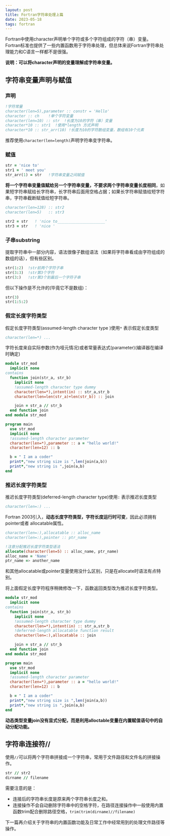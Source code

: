 ```yaml
---
layout: post
title: Fortran字符串处理上篇
date: 2023-05-18
tags: fortran
---
```


Fortran中使用character声明单个字符或多个字符组成的字符（串）变量。Fortran标准也提供了一些内置函数用于字符串处理，但总体来说Fortran字符串处理能力和C语言一样都不是很强。

**说明：可以将character声明的变量理解成字符串变量。**

## 字符串变量声明与赋值

### 声明

```fortran
!字符常量
character(len=5),parameter :: constr = 'Hello'
character :: ch    !单个字符变量
character(len=10) :: str  !长度为10的字符（串）变量
character*10 :: str1  !使用*length 方式声明
character*10 :: str_arr(10) !长度为10的字符数组变量，数组有10个元素
```

推荐使用`character(len=length)`声明字符串变字符串。

### 赋值

```fortran
str = 'nice to'
str1 = ' meet you'
str_arr(1) = str   !字符串变量之间赋值
```

**将一个字符串变量值赋给另一个字符串变量，不要求两个字符串变量长度相同**，如果短字符串赋给长字符串，长字符串后面用空格占据；如果长字符串赋值给短字符串，字符串截断赋值给短字符串。

```fortran
character(len=128) :: str2
character(len=5)   :: str3

str2 = str   ! 'nice to_____________________'
str3 = str   ! 'nice '
```

### 子串substring

提取字符串中一部分内容，语法很像子数组语法（如果将字符串看成由字符组成的数组的话），但有些区别。

```fortran
str(1:2)  !str前两个字符子串
str(3:3)  !str第3个字符
str(3:)   !str第3个到最后一个字符子串
```

但以下操作是不允许的(毕竟它不是数组)：

```fortran
str(3)
str(1:5:2)
```

### 假定长度字符类型

假定长度字符类型(assumed-length character type )使用`*` 表示假定长度类型

```fortran
character(len=*) ...
```

字符长度来自实际参数(作为哑元情况)或者常量表达式(parameter)(编译器在编译时确定)

```fortran
module str_mod
  implicit none
contains
  function join(str_a, str_b)
    implicit none
    !assumed-length character type dummy
    character(len=*),intent(in) :: str_a,str_b
    character(len=len(str_a)+len(str_b)) :: join

    join = str_a // str_b
  end function join
end module str_mod

program main
  use str_mod
  implicit none
  !assumed-length character parameter
  character(len=*),parameter :: a = "hello world!"
  character(len=12) :: b

  b = " I am a coder"
  print*,"new string size is ",len(join(a,b))
  print*,"new string is ",join(a,b)
end
```

### 推迟长度字符类型

推迟长度字符类型(deferred-length character type)使用`:` 表示推迟长度类型

```fortran
character(len=:) ...
```

Fortran 2003引入，**动态长度字符类型，字符长度运行时可变**，因此必须拥有pointer或者 allocatable属性。

```fortran
character(len=:),allocatable :: alloc_name
character(len=:),pointer :: ptr_name 

!注意分配推迟长度字符类型语法
allocate(character(len=5) :: alloc_name, ptr_name)
alloc_name = 'Name'
ptr_name => another_name
```

和其他allocatable或pointer变量使用没什么区别，只是在allocate时语法有点特别。

将上面假定长度字符程序稍微修改一下，函数返回类型改为推迟长度字符类型。

```fortran
module str_mod
  implicit none
contains
  function join(str_a, str_b)
    implicit none
    !assumed-length character type dummy
    character(len=*),intent(in) :: str_a,str_b
    !deferred-length allocatable function result
    character(len=:),allocatable :: join

    join = str_a // str_b
  end function join
end module str_mod

program main
  use str_mod
  implicit none
  !assumed-length character parameter
  character(len=*),parameter :: a = "hello world!"
  character(len=12) :: b

  b = " I am a coder"
  print*,"new string size is ",len(join(a,b))
  print*,"new string is ",join(a,b)
end
```

**动态类型变量join没有显式分配，而是利用alloctable变量在内置赋值语句中的自动分配功能。**


## 字符串连接符//

使用`//`可以将两个字符串拼接成一个字符串，常用于文件路径和文件名的拼接操作。

```fortran
str // str2
dirname // filename
```

需要注意的是：

- 连接后的字符串长度是原来两个字符串长度之和。
- 连接操作不会自动删除字符串中的空格字符，在路径连接操作中一般使用内置函数trim配合删除路径空格，`trim(trim(dirname)//filename)`

下一篇再介绍关于字符串的内置函数功能及日常工作中经常用到的处理文件路径等操作。
